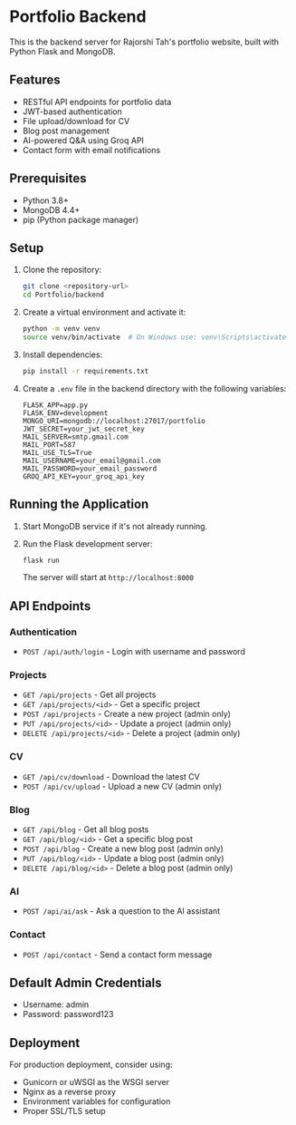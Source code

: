 # Portfolio Backend

This is the backend server for Rajorshi Tah's portfolio website, built with Python Flask and MongoDB.

## Features

- RESTful API endpoints for portfolio data
- JWT-based authentication
- File upload/download for CV
- Blog post management
- AI-powered Q&A using Groq API
- Contact form with email notifications

## Prerequisites

- Python 3.8+
- MongoDB 4.4+
- pip (Python package manager)

## Setup

1. Clone the repository:
   ```bash
   git clone <repository-url>
   cd Portfolio/backend
   ```

2. Create a virtual environment and activate it:
   ```bash
   python -m venv venv
   source venv/bin/activate  # On Windows use: venv\Scripts\activate
   ```

3. Install dependencies:
   ```bash
   pip install -r requirements.txt
   ```

4. Create a `.env` file in the backend directory with the following variables:
   ```env
   FLASK_APP=app.py
   FLASK_ENV=development
   MONGO_URI=mongodb://localhost:27017/portfolio
   JWT_SECRET=your_jwt_secret_key
   MAIL_SERVER=smtp.gmail.com
   MAIL_PORT=587
   MAIL_USE_TLS=True
   MAIL_USERNAME=your_email@gmail.com
   MAIL_PASSWORD=your_email_password
   GROQ_API_KEY=your_groq_api_key
   ```

## Running the Application

1. Start MongoDB service if it's not already running.

2. Run the Flask development server:
   ```bash
   flask run
   ```
   The server will start at `http://localhost:8000`

## API Endpoints

### Authentication
- `POST /api/auth/login` - Login with username and password

### Projects
- `GET /api/projects` - Get all projects
- `GET /api/projects/<id>` - Get a specific project
- `POST /api/projects` - Create a new project (admin only)
- `PUT /api/projects/<id>` - Update a project (admin only)
- `DELETE /api/projects/<id>` - Delete a project (admin only)

### CV
- `GET /api/cv/download` - Download the latest CV
- `POST /api/cv/upload` - Upload a new CV (admin only)

### Blog
- `GET /api/blog` - Get all blog posts
- `GET /api/blog/<id>` - Get a specific blog post
- `POST /api/blog` - Create a new blog post (admin only)
- `PUT /api/blog/<id>` - Update a blog post (admin only)
- `DELETE /api/blog/<id>` - Delete a blog post (admin only)

### AI
- `POST /api/ai/ask` - Ask a question to the AI assistant

### Contact
- `POST /api/contact` - Send a contact form message

## Default Admin Credentials
- Username: admin
- Password: password123

## Deployment

For production deployment, consider using:
- Gunicorn or uWSGI as the WSGI server
- Nginx as a reverse proxy
- Environment variables for configuration
- Proper SSL/TLS setup
